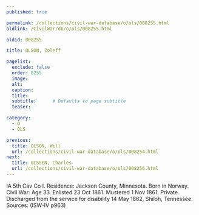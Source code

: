 ```yaml
---
published: true

permalink: /collections/civil-war-database/o/ols/008255.html
oldlink: /CivilWar/db/o/ols/008255.html

oldid: 008255

title: OLSON, Zoleff

pagelist:
  exclude: false
  order: 8255
  image: 
  alt:
  caption:
  title:
  subtitle:      # Defaults to page subtitle
  teaser:

category: 
  - O 
  - OLS

previous:
  title: OLSON, Will
  url: /collections/civil-war-database/o/ols/008254.html  
next:
  title: OLSSEN, Charles
  url: /collections/civil-war-database/o/ols/008256.html   
---
```

IA 5th Cav Co I. Residence: Jackson County, Minnesota. Born in Norway. Civil War: Age 33. Enlisted 23 Oct 1861. Mustered 1 Nov 1861. Private. Discharged from the service for disability 14 May 1862, Shiloh, Tennessee. Sources: (ISW-IV p963)